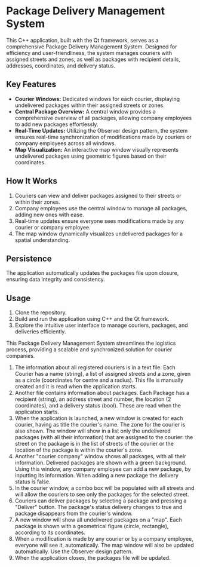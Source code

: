 # Package Delivery Management System

This C++ application, built with the Qt framework, serves as a comprehensive Package Delivery Management System. Designed for efficiency and user-friendliness, the system manages couriers with assigned streets and zones, as well as packages with recipient details, addresses, coordinates, and delivery status.

## Key Features

- **Courier Windows:** Dedicated windows for each courier, displaying undelivered packages within their assigned streets or zones.
- **Central Package Overview:** A central window provides a comprehensive overview of all packages, allowing company employees to add new packages effortlessly.
- **Real-Time Updates:** Utilizing the Observer design pattern, the system ensures real-time synchronization of modifications made by couriers or company employees across all windows.
- **Map Visualization:** An interactive map window visually represents undelivered packages using geometric figures based on their coordinates.

## How It Works

1. Couriers can view and deliver packages assigned to their streets or within their zones.
2. Company employees use the central window to manage all packages, adding new ones with ease.
3. Real-time updates ensure everyone sees modifications made by any courier or company employee.
4. The map window dynamically visualizes undelivered packages for a spatial understanding.

## Persistence

The application automatically updates the packages file upon closure, ensuring data integrity and consistency.

## Usage

1. Clone the repository.
2. Build and run the application using C++ and the Qt framework.
3. Explore the intuitive user interface to manage couriers, packages, and deliveries efficiently.

This Package Delivery Management System streamlines the logistics process, providing a scalable and synchronized solution for courier companies.


1. The information about all registered couriers is in a text file. Each Courier has a name (string), a list of assigned streets and a zone, given as a circle (coordinates for centre and a radius). This file is manually created and it is read when the application starts.
2. Another file contains information about packages. Each Package has a recipient (string), an address street and number, the location (2 coordinates), and a delivery status (bool). These are read when the application starts.
3. When the application is launched, a new window is created for each courier, having as title the courier's name. The zone for the courier is also shown. The window will show in a list only the undelivered packages (with all their information) that are assigned to the courier: the street on the package is in the list of streets of the courier or the location of the package is within the courier's zone.
4. Another "courier company" window shows all packages, with all their information. Delivered packages are shown with a green background. Using this window, any company employee can add a new package, by inputting its information. When adding a new package the delivery status is false.
5. In the courier window, a combo box will be populated with all streets and will allow the couriers to see only the packages for the selected street.
6. Couriers can deliver packages by selecting a package and pressing a "Deliver" button. The package's status delivery changes to true and package disappears from the courier's window.
7. A new window will show all undelivered packages on a "map". Each package is shown with a geometrical figure (circle, rectangle), according to its coordinates.
8. When a modification is made by any courier or by a company employee, everyone will see it, automatically. The map window will also be updated automatically. Use the Observer design pattern.
9. When the application closes, the packages file will be updated.
